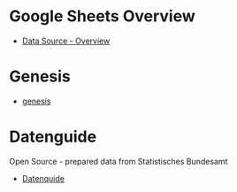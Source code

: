 # Google Sheets Overview
* [Data Source - Overview](https://docs.google.com/spreadsheets/d/1CCJFOJi3ZScCt8BZwK8xA_fqC1bCAsB3bcCP4lncxOA/edit#gid=0)

# Genesis
* [genesis](https://www-genesis.destatis.de/genesis/online?operation=previous&levelindex=0&step=0&titel=&levelid=1652949290654&acceptscookies=false)

# Datenguide
Open Source - prepared data from Statistisches Bundesamt
* [Datenquide](https://datengui.de/)
